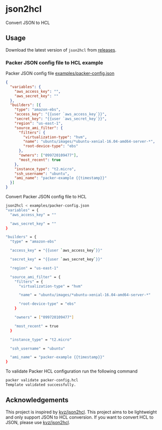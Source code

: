 # json2hcl

Convert JSON to HCL

## Usage

Download the latest version of `json2hcl` from [releases](https://github.com/anubhavmishra/json2hcl/releases).

### Packer JSON config file to HCL example

Packer JSON config file [examples/packer-config.json](./examples/packer-config.json)

```json
{
  "variables": {
    "aws_access_key": "",
    "aws_secret_key": ""
  },
  "builders": [{
    "type": "amazon-ebs",
    "access_key": "{{user `aws_access_key`}}",
    "secret_key": "{{user `aws_secret_key`}}",
    "region": "us-east-1",
    "source_ami_filter": {
      "filters": {
        "virtualization-type": "hvm",
        "name": "ubuntu/images/*ubuntu-xenial-16.04-amd64-server-*",
        "root-device-type": "ebs"
      },
      "owners": ["099720109477"],
      "most_recent": true
    },
    "instance_type": "t2.micro",
    "ssh_username": "ubuntu",
    "ami_name": "packer-example {{timestamp}}"
  }]
}
```

Convert Packer JSON config file to HCL

```bash
json2hcl < examples/packer-config.json
"variables" = {
  "aws_access_key" = ""

  "aws_secret_key" = ""
}

"builders" = {
  "type" = "amazon-ebs"

  "access_key" = "{{user `aws_access_key`}}"

  "secret_key" = "{{user `aws_secret_key`}}"

  "region" = "us-east-1"

  "source_ami_filter" = {
    "filters" = {
      "virtualization-type" = "hvm"

      "name" = "ubuntu/images/*ubuntu-xenial-16.04-amd64-server-*"

      "root-device-type" = "ebs"
    }

    "owners" = ["099720109477"]

    "most_recent" = true
  }

  "instance_type" = "t2.micro"

  "ssh_username" = "ubuntu"

  "ami_name" = "packer-example {{timestamp}}"
}
```

To validate Packer HCL configuration run the following command

```bash
packer validate packer-config.hcl
Template validated successfully.
```

## Acknowledgements

This project is inspired by [kvz/json2hcl](https://github.com/kvz/json2hcl). This project aims to be
lightweight and only support JSON to HCL conversion. If you want to convert HCL to JSON, please use
[kvz/json2hcl](https://github.com/kvz/json2hcl).

